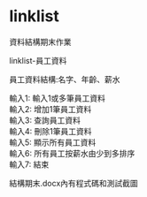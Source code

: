 # linklist
資料結構期末作業

linklist-員工資料

員工資料結構:名字、年齡、薪水

輸入1: 輸入1或多筆員工資料<br>
輸入2: 增加1筆員工資料<br>
輸入3: 查詢員工資料<br>
輸入4: 刪除1筆員工資料<br>
輸入5: 顯示所有員工資料<br>
輸入6: 所有員工按薪水由少到多排序<br>
輸入7: 結束

結構期末.docx內有程式碼和測試截圖
